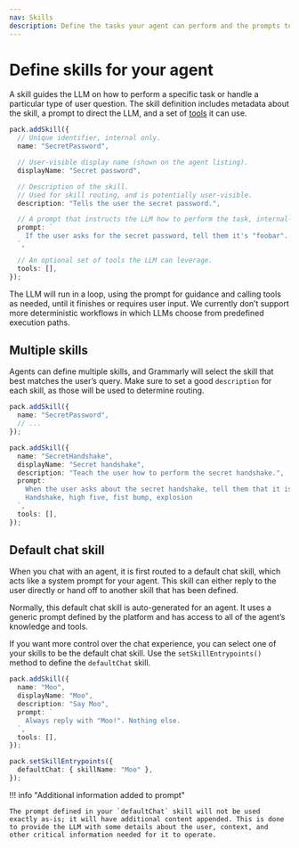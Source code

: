 ```yaml
---
nav: Skills
description: Define the tasks your agent can perform and the prompts to guide it.
---
```


# Define skills for your agent

A skill guides the LLM on how to perform a specific task or handle a particular type of user question. The skill definition includes metadata about the skill, a prompt to direct the LLM, and a set of [tools][tools] it can use.

```ts
pack.addSkill({
  // Unique identifier, internal only.
  name: "SecretPassword",

  // User-visible display name (shown on the agent listing).
  displayName: "Secret password",

  // Description of the skill.
  // Used for skill routing, and is potentially user-visible.
  description: "Tells the user the secret password.",

  // A prompt that instructs the LLM how to perform the task, internal-only.
  prompt: `
    If the user asks for the secret password, tell them it's "foobar".
  `,

  // An optional set of tools the LLM can leverage.
  tools: [],
});
```

The LLM will run in a loop, using the prompt for guidance and calling tools as needed, until it finishes or requires user input. We currently don’t support more deterministic workflows in which LLMs choose from predefined execution paths.


## Multiple skills

Agents can define multiple skills, and Grammarly will select the skill that best matches the user’s query. Make sure to set a good `description` for each skill, as those will be used to determine routing.

```ts
pack.addSkill({
  name: "SecretPassword",
  // ...
});

pack.addSkill({
  name: "SecretHandshake",
  displayName: "Secret handshake",
  description: "Teach the user how to perform the secret handshake.",
  prompt: `
    When the user asks about the secret handshake, tell them that it is:
    Handshake, high five, fist bump, explosion
  `,
  tools: [],
});
```

## Default chat skill

When you chat with an agent, it is first routed to a default chat skill, which acts like a system prompt for your agent. This skill can either reply to the user directly or hand off to another skill that has been defined.

Normally, this default chat skill is auto-generated for an agent. It uses a generic prompt defined by the platform and has access to all of the agent’s knowledge and tools.

If you want more control over the chat experience, you can select one of your skills to be the default chat skill. Use the `setSkillEntrypoints()` method to define the `defaultChat` skill.

```ts
pack.addSkill({
  name: "Moo",
  displayName: "Moo",
  description: "Say Moo",
  prompt: `
    Always reply with "Moo!". Nothing else.
  `,
  tools: [],
});

pack.setSkillEntrypoints({
  defaultChat: { skillName: "Moo" },
});
```

!!! info "Additional information added to prompt"

    The prompt defined in your `defaultChat` skill will not be used exactly as-is; it will have additional content appended. This is done to provide the LLM with some details about the user, context, and other critical information needed for it to operate.


[tools]: ./tools.md
